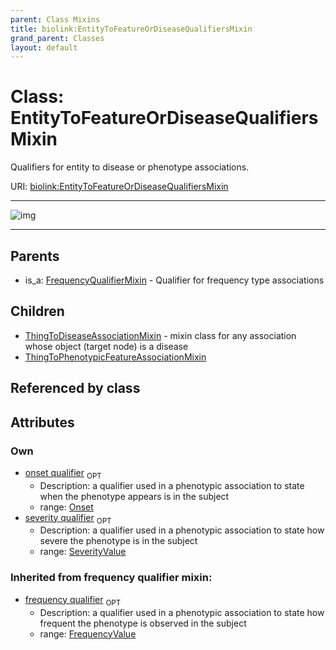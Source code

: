 ```yaml
---
parent: Class Mixins
title: biolink:EntityToFeatureOrDiseaseQualifiersMixin
grand_parent: Classes
layout: default
---
```


# Class: EntityToFeatureOrDiseaseQualifiersMixin


Qualifiers for entity to disease or phenotype associations.

URI: [biolink:EntityToFeatureOrDiseaseQualifiersMixin](https://w3id.org/biolink/vocab/EntityToFeatureOrDiseaseQualifiersMixin)


---

![img](http://yuml.me/diagram/nofunky;dir:TB/class/[ThingToPhenotypicFeatureAssociationMixin],[ThingToDiseaseAssociationMixin],[SeverityValue],[Onset],[FrequencyValue],[FrequencyQualifierMixin],[Onset]%3Conset%20qualifier%200..1-++[EntityToFeatureOrDiseaseQualifiersMixin],[SeverityValue]%3Cseverity%20qualifier%200..1-++[EntityToFeatureOrDiseaseQualifiersMixin],[EntityToFeatureOrDiseaseQualifiersMixin]%5E-[ThingToPhenotypicFeatureAssociationMixin],[EntityToFeatureOrDiseaseQualifiersMixin]%5E-[ThingToDiseaseAssociationMixin],[FrequencyQualifierMixin]%5E-[EntityToFeatureOrDiseaseQualifiersMixin])

---


## Parents

 *  is_a: [FrequencyQualifierMixin](FrequencyQualifierMixin.md) - Qualifier for frequency type associations

## Children

 * [ThingToDiseaseAssociationMixin](ThingToDiseaseAssociationMixin.md) - mixin class for any association whose object (target node) is a disease
 * [ThingToPhenotypicFeatureAssociationMixin](ThingToPhenotypicFeatureAssociationMixin.md)

## Referenced by class


## Attributes


### Own

 * [onset qualifier](onset_qualifier.md)  <sub>OPT</sub>
    * Description: a qualifier used in a phenotypic association to state when the phenotype appears is in the subject
    * range: [Onset](Onset.md)
 * [severity qualifier](severity_qualifier.md)  <sub>OPT</sub>
    * Description: a qualifier used in a phenotypic association to state how severe the phenotype is in the subject
    * range: [SeverityValue](SeverityValue.md)

### Inherited from frequency qualifier mixin:

 * [frequency qualifier](frequency_qualifier.md)  <sub>OPT</sub>
    * Description: a qualifier used in a phenotypic association to state how frequent the phenotype is observed in the subject
    * range: [FrequencyValue](FrequencyValue.md)
